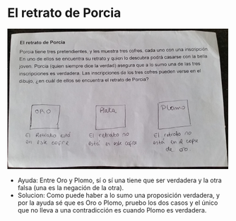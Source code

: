 El retrato de Porcia
====================

![](retrato_porcia.jpg)

* Ayuda: Entre Oro y Plomo, sí o sí una tiene que ser verdadera y la otra falsa (una es la negación de la otra).
* Solucion: Como puede haber a lo sumo una proposición verdadera, y por la ayuda sé que es Oro o Plomo, pruebo los dos casos y el único que no lleva a una contradicción es cuando Plomo es verdadera.
